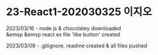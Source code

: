 # 23-React1-202030325 이지오


2023/03/16 - node js & chocolatey downloaded<br>
&emsp &emsp react ex file 'like button' created

2023/03/09 - .gitignore, readme created & all files pushed